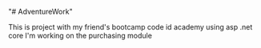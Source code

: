 "# AdventureWork" 

This is project with my friend's bootcamp code id academy using asp .net core
I'm working on the purchasing module
